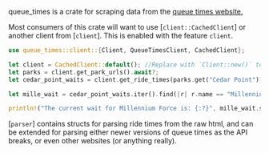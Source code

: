 queue_times is a crate for scraping data from the [queue times website.](https://queue-times.com/en-US)

Most consumers of this crate will want to use [`client::CachedClient`] or another client from [`client`]. This is
enabled with the feature `client`.

 ```rust
 use queue_times::client::{Client, QueueTimesClient, CachedClient};

 let client = CachedClient::default(); //Replace with `Client::new()` to remove caching if needed
 let parks = client.get_park_urls().await?;
 let cedar_point_waits = client.get_ride_times(parks.get("Cedar Point")?.to_owned()).await?;

 let mille_wait = cedar_point_waits.iter().find(|r| r.name == "Millennium Force").unwrap();

 println!("The current wait for Millennium Force is: {:?}", mille_wait.status)
 ```

[`parser`] contains structs for parsing ride times from the raw html, and can be extended for parsing either newer
versions of queue times as the API breaks, or even other websites (or anything really).